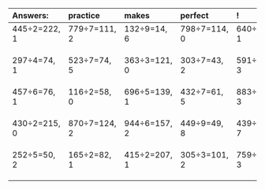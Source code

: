 | Answers: | practice | makes | perfect | ! |
| :--- | :--- | :--- | :--- | :--- |
| 445÷2=222, 1 | 779÷7=111, 2 | 132÷9=14, 6 | 798÷7=114, 0 | 640÷3=213, 1 | 
|   |   |   |   |   | 
|   |   |   |   |   | 
|   |   |   |   |   | 
| 297÷4=74, 1 | 523÷7=74, 5 | 363÷3=121, 0 | 303÷7=43, 2 | 591÷4=147, 3 | 
|   |   |   |   |   | 
|   |   |   |   |   | 
|   |   |   |   |   | 
| 457÷6=76, 1 | 116÷2=58, 0 | 696÷5=139, 1 | 432÷7=61, 5 | 883÷4=220, 3 | 
|   |   |   |   |   | 
|   |   |   |   |   | 
|   |   |   |   |   | 
| 430÷2=215, 0 | 870÷7=124, 2 | 944÷6=157, 2 | 449÷9=49, 8 | 439÷9=48, 7 | 
|   |   |   |   |   | 
|   |   |   |   |   | 
|   |   |   |   |   | 
| 252÷5=50, 2 | 165÷2=82, 1 | 415÷2=207, 1 | 305÷3=101, 2 | 759÷7=108, 3 | 
|   |   |   |   |   | 
|   |   |   |   |   | 
|   |   |   |   |   | 

